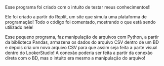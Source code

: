 Esse programa foi criado com o intuito de testar meus conhecimentos!!

Ele foi criado a partir do Replit, um site que simula uma plataforma de programação! Todo o código foi comentado, mostrando o que está sendo utilizado nele!

Esse pequeno programa, faz manipulação de arquivos com Python, a partir da biblioteca Pandas, armazena os dados do arquivo CSV dentro de um BD e depois cria um novo arquivo CSV para que assim seja feita
a parte visual dentro do LookerStudio! A conexão poderia ser feita a partir da conexão direta com o BD, mas o intuito era mesmo a manipulação do arquivo!
